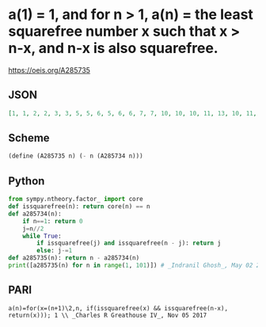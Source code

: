 # a\(1\) \= 1, and for n \> 1, a\(n\) \= the least squarefree number x such that x \> n\-x, and n\-x is also squarefree\.
https://oeis.org/A285735
## JSON
```JSON
[1, 1, 2, 2, 3, 3, 5, 5, 6, 5, 6, 6, 7, 7, 10, 10, 10, 11, 13, 10, 11, 11, 13, 13, 14, 13, 14, 14, 15, 15, 17, 17, 19, 17, 21, 19, 22, 19, 22, 21, 22, 21, 22, 22, 23, 23, 26, 26, 26, 29, 29, 26, 30, 31, 29, 30, 31, 29, 30, 30, 31, 31, 33, 33, 34, 33, 34, 34, 35, 35, 37, 37, 38, 37, 38, 38, 39, 39, 41, 41, 42, 41, 42, 42, 43, 43, 46, 46, 46, 47, 53, 46, 47, 47]
```
## Scheme
```Scheme
(define (A285735 n) (- n (A285734 n)))
```
## Python
```Python
from sympy.ntheory.factor_ import core
def issquarefree(n): return core(n) == n
def a285734(n):
    if n==1: return 0
    j=n//2
    while True:
        if issquarefree(j) and issquarefree(n - j): return j
        else: j-=1
def a285735(n): return n - a285734(n)
print([a285735(n) for n in range(1, 101)]) # _Indranil Ghosh_, May 02 2017
```
## PARI
```PARI
a(n)=for(x=(n+1)\2,n, if(issquarefree(x) && issquarefree(n-x), return(x))); 1 \\ _Charles R Greathouse IV_, Nov 05 2017
```
